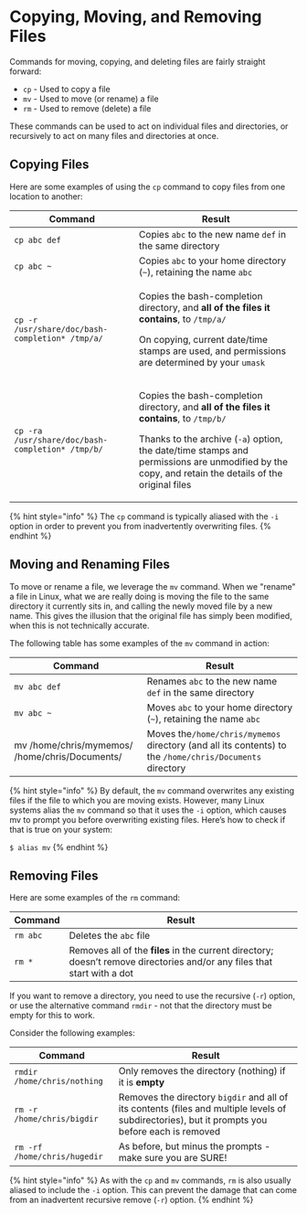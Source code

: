 # Copying, Moving, and Removing Files

Commands for moving, copying, and deleting files are fairly straight forward:

* `cp` - Used to copy a file
* `mv` - Used to move (or rename) a file
* `rm` - Used to remove (delete) a file

These commands can be used to act on individual files and directories, or recursively to act on many files and directories at once.

## Copying Files

Here are some examples of using the `cp` command to copy files from one location to another:

| Command                                          | Result                                                                                                                                                                                                                                                                                             |
| ------------------------------------------------ | -------------------------------------------------------------------------------------------------------------------------------------------------------------------------------------------------------------------------------------------------------------------------------------------------- |
| `cp abc def`                                     | Copies `abc` to the new name `def` in the same directory                                                                                                                                                                                                                                           |
| `cp abc ~`                                       | Copies `abc` to your home directory (`~`), retaining the name `abc`                                                                                                                                                                                                                                |
| `cp -r /usr/share/doc/bash-completion* /tmp/a/`  | <p>Copies the bash-completion directory, and <strong>all of the files it contains</strong>, to <code>/tmp/a/</code></p><p></p><p>On copying, current date/time stamps are used, and permissions are determined by your <code>umask</code></p>                                                      |
| `cp -ra /usr/share/doc/bash-completion* /tmp/b/` | <p>Copies the bash-completion directory, and <strong>all of the files it contains</strong>, to <code>/tmp/b/</code></p><p></p><p>Thanks to the archive (<code>-a</code>) option, the date/time stamps and permissions are unmodified by the copy, and retain the details of the original files</p> |

{% hint style="info" %}
The `cp` command is typically aliased with the `-i` option in order to prevent you from inadvertently overwriting files.&#x20;
{% endhint %}

##

## Moving and Renaming Files

To move or rename a file, we leverage the `mv` command. When we "rename" a file in Linux, what we are really doing is moving the file to the same directory it currently sits in, and calling the newly moved file by a new name. This gives the illusion that the original file has simply been modified, when this is not technically accurate.

The following table has some examples of the `mv` command in action:

| Command                                        | Result                                                                                                   |
| ---------------------------------------------- | -------------------------------------------------------------------------------------------------------- |
| `mv abc def`                                   | Renames `abc` to the new name `def` in the same directory                                                |
| `mv abc ~`                                     | Moves `abc` to your home directory (`~`), retaining the name `abc`                                       |
| mv /home/chris/mymemos/ /home/chris/Documents/ | Moves the`/home/chris/mymemos` directory (and all its contents) to the `/home/chris/Documents` directory |

{% hint style="info" %}
By default, the `mv` command overwrites any existing files if the file to which you are moving exists. However, many Linux systems alias the `mv` command so that it uses the `-i` option, which causes mv to prompt you before overwriting existing files. Here’s how to check if that is true on your system:

`$ alias mv`
{% endhint %}

## Removing Files

Here are some examples of the `rm` command:

| Command  | Result                                                                                                                   |
| -------- | ------------------------------------------------------------------------------------------------------------------------ |
| `rm abc` | Deletes the `abc` file                                                                                                   |
| `rm *`   | Removes all of the **files** in the current directory; doesn’t remove directories and/or any files that start with a dot |

If you want to remove a directory, you need to use the recursive (`-r`) option, or use the alternative command `rmdir` - not that the directory must be empty for this to work.

Consider the following examples:

| Command                      | Result                                                                                                                                          |
| ---------------------------- | ----------------------------------------------------------------------------------------------------------------------------------------------- |
| `rmdir /home/chris/nothing`  | Only removes the directory (nothing) if it is **empty**                                                                                         |
| `rm -r /home/chris/bigdir`   | Removes the directory `bigdir` and all of its contents (files and multiple levels of subdirectories), but it prompts you before each is removed |
| `rm -rf /home/chris/hugedir` | As before, but minus the prompts - make sure you are SURE!                                                                                      |

{% hint style="info" %}
As with the `cp` and `mv` commands, `rm` is also usually aliased to include the `-i` option. This can prevent the damage that can come from an inadvertent recursive remove (`-r`) option.
{% endhint %}
